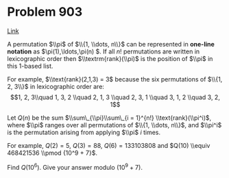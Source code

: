 # Problem 903

[Link](https://projecteuler.net/problem=903)

A permutation $\\pi$ of $\\{1, \\dots, n\\}$ can be represented in **one-line notation** as $\\pi(1),\\ldots,\\pi(n) $. If all $n!$ permutations are written in lexicographic order then $\\textrm{rank}(\\pi)$ is the position of $\\pi$ in this 1-based list.

For example, $\\text{rank}(2,1,3) = 3$ because the six permutations of $\\{1, 2, 3\\}$ in lexicographic order are: $$1, 2, 3\\quad 1, 3, 2 \\quad 2, 1, 3 \\quad 2, 3, 1 \\quad 3, 1, 2 \\quad 3, 2, 1$$ 

Let $Q(n)$ be the sum $\\sum\_{\\pi}\\sum\_{i = 1}^{n!} \\text{rank}(\\pi^i)$, where $\\pi$ ranges over all permutations of $\\{1, \\dots, n\\}$, and $\\pi^i$ is the permutation arising from applying $\\pi$ $i$ times.

For example, $Q(2) = 5$, $Q(3) = 88$, $Q(6) = 133103808$ and $Q(10) \\equiv 468421536 \\pmod {10^9 + 7}$.

Find $Q(10^6)$. Give your answer modulo $(10^9 + 7)$.